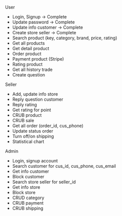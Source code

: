 <!-- @format -->

User

- Login, Signup -> Complete
- Update password -> Complete
- Update info customer -> Complete
- Create store seller -> Complete
- Search product (key, category, brand, price, rating)
- Get all products
- Get detail product
- Order product
- Payment product (Stripe)
- Rating product
- Get all history trade
- Create question

Seller

- Add, update info store
- Reply question customer
- Reply rating
- Get rating for point
- CRUB product
- CRUB sale
- Get all order (order_id, cus_phone)
- Update status order
- Turn off/on shipping
- Statistical chart

Admin

- Login, signup account
- Search customer for cus_id, cus_phone, cus_email
- Get info customer
- Block customer
- Search store seller for seller_id
- Get info store
- Block store
- CRUD category
- CRUB payment
- CRUB shipping
